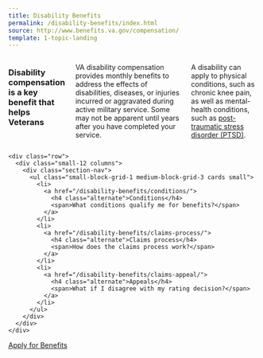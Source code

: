 ```yaml
---
title: Disability Benefits
permalink: /disability-benefits/index.html
source: http://www.benefits.va.gov/compensation/
template: 1-topic-landing
---
```


<div class="main" role="main" markdown="0">
  <div class="section one" markdown="0">
    <div class="primary" markdown="0">
      <div class="row" markdown="0">
        <div class="small-12 columns" markdown="0">
          <h3>Disability compensation is a key benefit that helps Veterans</h3>
          <p>VA disability compensation provides monthly benefits to address the effects of disabilities, diseases, or injuries incurred or aggravated during active military service. Some may not be apparent until years after you have completed your service.</p>
          <p>A disability can apply to physical conditions, such as chronic knee pain, as well as mental-health conditions, such as <a href="/disability-benefits/conditions/ptsd/">post-traumatic stress disorder (PTSD)</a>.</p>
        </div>
      </div>
    </div>

    <div class="row">
      <div class="small-12 columns">
        <div class="section-nav">
          <ul class="small-block-grid-1 medium-block-grid-3 cards small">
            <li>
              <a href="/disability-benefits/conditions/">
                <h4 class="alternate">Conditions</h4>
                <span>What conditions qualify me for benefits?</span>
              </a>
            </li>
            <li>
              <a href="/disability-benefits/claims-process/">
                <h4 class="alternate">Claims process</h4>
                <span>How does the claims process work?</span>
              </a>
            </li>
            <li>
              <a href="/disability-benefits/claims-appeal/">
                <h4 class="alternate">Appeals</h4>
                <span>What if I disagree with my rating decision?</span>
              </a>
            </li>
          </ul>
        </div>
      </div>
    </div>
</div>

<div class="section do">
  <div class="row">
    <div class="small-12 columns">
      <div class="actions">
        <a href="/disability-benefits/apply-for-benefits/" class="usa-button-primary va-button-primary usa-button-big">Apply for Benefits</a>
      </div>
    </div>
  </div>
</div>
